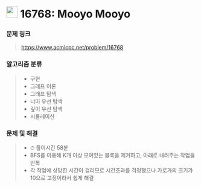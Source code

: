 # <img src="https://d2gd6pc034wcta.cloudfront.net/tier/12.svg" width="30">  16768: Mooyo Mooyo

### 문제 링크

> https://www.acmicpc.net/problem/16768



### 알고리즘 분류

>- 구현
>- 그래프 이론
>- 그래프 탐색
>- 너미 우선 탐색
>- 깊이 우선 탐색
>- 시뮬레이션



### 문제 및 해결

>- ⏱ 풀이시간 58분
>- BFS를 이용해 K개 이상 모여있는 블록을 제거하고, 아래로 내려주는 작업을 반복
>- 각 작업에 상당한 시간이 걸리므로 시간초과를 걱정했으나 가로가의 크기가10으로 고정이라서 쉽게 해결

